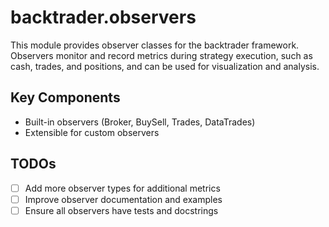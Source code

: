 # backtrader.observers

This module provides observer classes for the backtrader framework. Observers
monitor and record metrics during strategy execution, such as cash, trades, and
positions, and can be used for visualization and analysis.

## Key Components

- Built-in observers (Broker, BuySell, Trades, DataTrades)
- Extensible for custom observers

## TODOs

- [ ] Add more observer types for additional metrics
- [ ] Improve observer documentation and examples
- [ ] Ensure all observers have tests and docstrings
